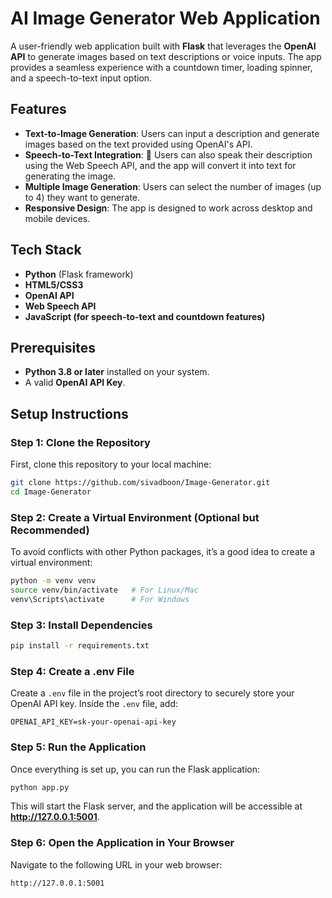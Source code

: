 
# AI Image Generator Web Application

A user-friendly web application built with **Flask** that leverages the **OpenAI API** to generate images based on text descriptions or voice inputs. The app provides a seamless experience with a countdown timer, loading spinner, and a speech-to-text input option.

## Features

- **Text-to-Image Generation**: Users can input a description and generate images based on the text provided using OpenAI's API.
- **Speech-to-Text Integration**: 🎤 Users can also speak their description using the Web Speech API, and the app will convert it into text for generating the image.
- **Multiple Image Generation**: Users can select the number of images (up to 4) they want to generate.
- **Responsive Design**: The app is designed to work across desktop and mobile devices.

## Tech Stack

- **Python** (Flask framework)
- **HTML5/CSS3**
- **OpenAI API**
- **Web Speech API**
- **JavaScript (for speech-to-text and countdown features)**

## Prerequisites

- **Python 3.8 or later** installed on your system.
- A valid **OpenAI API Key**.

## Setup Instructions

### Step 1: Clone the Repository

First, clone this repository to your local machine:

```bash
git clone https://github.com/sivadboon/Image-Generator.git
cd Image-Generator
```

### Step 2: Create a Virtual Environment (Optional but Recommended)

To avoid conflicts with other Python packages, it’s a good idea to create a virtual environment:

```bash
python -m venv venv
source venv/bin/activate   # For Linux/Mac
venv\Scripts\activate      # For Windows
```

### Step 3: Install Dependencies

```bash
pip install -r requirements.txt
```

### Step 4: Create a .env File

Create a `.env` file in the project’s root directory to securely store your OpenAI API key. Inside the `.env` file, add:

```
OPENAI_API_KEY=sk-your-openai-api-key
```

### Step 5: Run the Application

Once everything is set up, you can run the Flask application:

```bash
python app.py
```

This will start the Flask server, and the application will be accessible at **http://127.0.0.1:5001**.

### Step 6: Open the Application in Your Browser

Navigate to the following URL in your web browser:

```
http://127.0.0.1:5001
```
